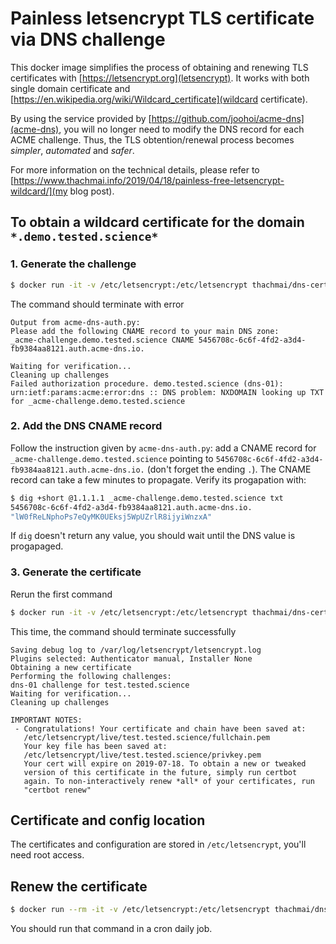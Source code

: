 # Painless letsencrypt TLS certificate via DNS challenge

This docker image simplifies the process of obtaining and renewing TLS certificates with [https://letsencrypt.org](letsencrypt). It works with both single domain certificate and [https://en.wikipedia.org/wiki/Wildcard_certificate](wildcard certificate).

By using the service provided by [https://github.com/joohoi/acme-dns](acme-dns), you will no longer need to modify the DNS record for each ACME challenge. Thus, the TLS obtention/renewal process becomes *simpler*, *automated* and *safer*.

For more information on the technical details, please refer to [https://www.thachmai.info/2019/04/18/painless-free-letsencrypt-wildcard/](my blog post).

## To obtain a wildcard certificate for the domain `*.demo.tested.science*`
### 1. Generate the challenge
```bash
$ docker run -it -v /etc/letsencrypt:/etc/letsencrypt thachmai/dns-certbot certonly -d '*.demo.tested.science'
```
The command should terminate with error
```
Output from acme-dns-auth.py:
Please add the following CNAME record to your main DNS zone:
_acme-challenge.demo.tested.science CNAME 5456708c-6c6f-4fd2-a3d4-fb9384aa8121.auth.acme-dns.io.

Waiting for verification...
Cleaning up challenges
Failed authorization procedure. demo.tested.science (dns-01): urn:ietf:params:acme:error:dns :: DNS problem: NXDOMAIN looking up TXT for _acme-challenge.demo.tested.science 
```

### 2. Add the DNS CNAME record
Follow the instruction given by `acme-dns-auth.py`: add a CNAME record for `_acme-challenge.demo.tested.science` pointing to `5456708c-6c6f-4fd2-a3d4-fb9384aa8121.auth.acme-dns.io.` (don't forget the ending `.`). The CNAME record can take a few minutes to propagate. Verify its progapation with:
```bash
$ dig +short @1.1.1.1 _acme-challenge.demo.tested.science txt
5456708c-6c6f-4fd2-a3d4-fb9384aa8121.auth.acme-dns.io.
"lW0fReLNphoPs7eQyMK0UEksj5WpUZrlR8ijyiWnzxA"
```
If `dig` doesn't return any value, you should wait until the DNS value is progapaged.

### 3. Generate the certificate
Rerun the first command
```bash
$ docker run -it -v /etc/letsencrypt:/etc/letsencrypt thachmai/dns-certbot certonly -d '*.demo.tested.science'
```
This time, the command should terminate successfully
```
Saving debug log to /var/log/letsencrypt/letsencrypt.log
Plugins selected: Authenticator manual, Installer None                                                                                                                                       
Obtaining a new certificate
Performing the following challenges:
dns-01 challenge for test.tested.science
Waiting for verification...
Cleaning up challenges

IMPORTANT NOTES:
 - Congratulations! Your certificate and chain have been saved at:
   /etc/letsencrypt/live/test.tested.science/fullchain.pem
   Your key file has been saved at:
   /etc/letsencrypt/live/test.tested.science/privkey.pem
   Your cert will expire on 2019-07-18. To obtain a new or tweaked
   version of this certificate in the future, simply run certbot
   again. To non-interactively renew *all* of your certificates, run
   "certbot renew"
```

## Certificate and config location
The certificates and configuration are stored in `/etc/letsencrypt`, you'll need root access.

## Renew the certificate
```bash
$ docker run --rm -it -v /etc/letsencrypt:/etc/letsencrypt thachmai/dns-certbot renew
```
You should run that command in a cron daily job.
